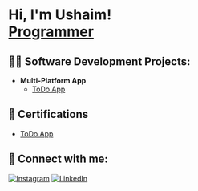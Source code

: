 <h1>Hi, I'm Ushaim! <br/><a href="https://github.com/ushaimramadhan">Programmer</a>

<h2>👨‍💻 Software Development Projects:</h2>

- <b>Multi-Platform App</b>
  - [ToDo App](https://github.com/ushaimramadhan/ToDo-App)

<h2>📄 Certifications</h2>

- [ToDo App](https://github.com/ushaimramadhan/ToDo-App.Certification)

<h2> 🤳 Connect with me:</h2>

[![Instagram](https://img.shields.io/badge/Instagram-%23E4405F.svg?logo=Instagram&logoColor=white)](https://instagram.com/adannurf) [![LinkedIn](https://img.shields.io/badge/LinkedIn-%230077B5.svg?logo=linkedin&logoColor=white)](https://linkedin.com/in/ushaim-ramadhan-fadhlurrahman-b22266339) 
